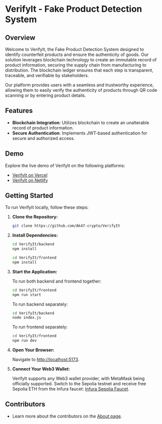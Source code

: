 # VerifyIt - Fake Product Detection System

## Overview

Welcome to VerifyIt, the Fake Product Detection System designed to identify counterfeit products and ensure the authenticity of goods. Our solution leverages blockchain technology to create an immutable record of product information, securing the supply chain from manufacturing to distribution. The blockchain ledger ensures that each step is transparent, traceable, and verifiable by stakeholders.

Our platform provides users with a seamless and trustworthy experience, allowing them to easily verify the authenticity of products through QR code scanning or by entering product details.

## Features

- **Blockchain Integration**: Utilizes blockchain to create an unalterable record of product information.
- **Secure Authentication**: Implements JWT-based authentication for secure and authorized access.

## Demo

Explore the live demo of VerifyIt on the following platforms:

- [VerifyIt on Vercel](https://verifyit.vercel.app)
- [VerifyIt on Netlify](https://verifyit.netlify.app)

## Getting Started

To run VerifyIt locally, follow these steps:

1. **Clone the Repository:**

    ```bash
    git clone https://github.com/Ak47-crypto/VerifyIt
    ```

2. **Install Dependencies:**

    ```bash
    cd VerifyIt/backend
    npm install
    ```

    ```bash
    cd VerifyIt/frontend
    npm install
    ```

3. **Start the Application:**

    To run both backend and frontend together:

    ```bash
    cd VerifyIt/frontend
    npm run start
    ```

    To run backend separately:

    ```bash
    cd VerifyIt/backend
    node index.js
    ```

    To run frontend separately:

    ```bash
    cd VerifyIt/frontend
    npm run dev
    ```

4. **Open Your Browser:**

    Navigate to [http://localhost:5173](http://localhost:5173).

5. **Connect Your Web3 Wallet:**

    VerifyIt supports any Web3 wallet provider, with MetaMask being officially supported. Switch to the Sepolia testnet and receive free Sepolia ETH from the Infura faucet: [Infura Sepolia Faucet](https://www.infura.io/faucet/sepolia).

## Contributors

- Learn more about the contributors on the [About page](https://verifyit.netlify.app/about).
